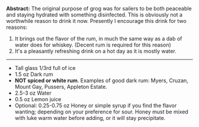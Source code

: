 **Abstract:** The original purpose of grog was for sailers to be both peaceable and staying hydrated with something disinfected. This is obviously not a worthwhile reason to drink it now. Presently I encourage this drink for two reasons:

1. It brings out the flavor of the rum, in much the same way as a dab of water does for whiskey. (Decent rum is required for this reason)
2. It's a pleasantly refreshing drink on a hot day as it is mostly water.

----

- Tall glass 1/3rd full of ice
- 1.5 oz Dark rum
 - **NOT spiced or white rum**. Examples of good dark rum: Myers, Cruzan, Mount Gay, Pussers, Appleton Estate.
- 2.5-3 oz Water
- 0.5 oz Lemon juice
- Optional: 0.25-0.75 oz Honey or simple syrup if you find the flavor wanting; depending on your preference for sour. Honey must be mixed with luke warm water before adding, or it will stay precipitate.
